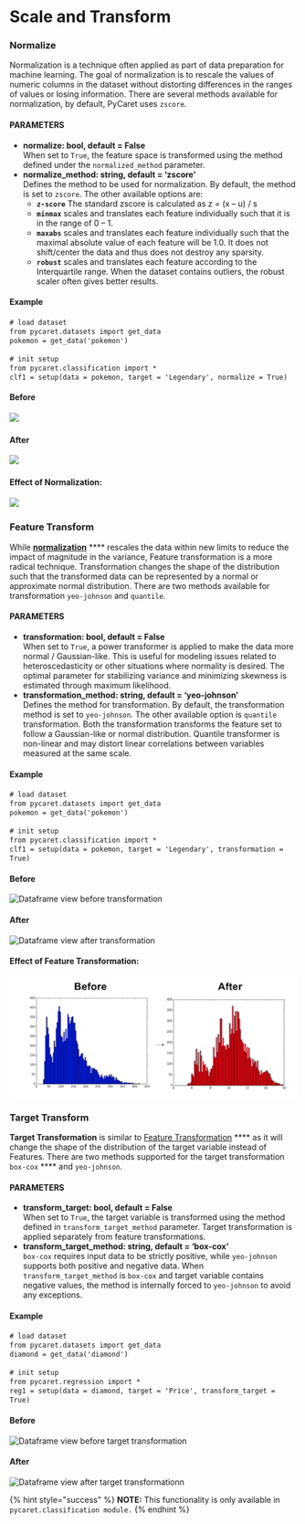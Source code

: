 # Scale and Transform

### Normalize

Normalization is a technique often applied as part of data preparation for machine learning. The goal of normalization is to rescale the values of numeric columns in the dataset without distorting differences in the ranges of values or losing information. There are several methods available for normalization, by default, PyCaret uses `zscore`.

#### **PARAMETERS**

* **normalize: bool, default = False**\
  When set to `True`, the feature space is transformed using the method defined under the `normalized_method` parameter.&#x20;
* **normalize\_method: string, default = ‘zscore’**\
  Defines the method to be used for normalization. By default, the method is set to `zscore`. The other available options are:
  * **`z-score`** The standard zscore is calculated as z = (x – u) / s
  * **`minmax`** scales and translates each feature individually such that it is in the range of 0 – 1.
  * **`maxabs`** scales and translates each feature individually such that the maximal absolute value of each feature will be 1.0. It does not shift/center the data and thus does not destroy any sparsity.
  * **`robust`** scales and translates each feature according to the Interquartile range. When the dataset contains outliers, the robust scaler often gives better results.

#### **Example**

```
# load dataset
from pycaret.datasets import get_data
pokemon = get_data('pokemon')

# init setup
from pycaret.classification import *
clf1 = setup(data = pokemon, target = 'Legendary', normalize = True)
```

#### **Before**

![](<../../.gitbook/assets/image (193).png>)

#### **After**

![](<../../.gitbook/assets/image (229).png>)

#### Effect of Normalization:

![](<../../.gitbook/assets/image (210).png>)

### Feature Transform

While [**normalization**](scale-and-transform.md#normalize) **** rescales the data within new limits to reduce the impact of magnitude in the variance, Feature transformation is a more radical technique. Transformation changes the shape of the distribution such that the transformed data can be represented by a normal or approximate normal distribution. There are two methods available for transformation `yeo-johnson` and `quantile`.

#### **PARAMETERS**

* **transformation: bool, default = False**\
  When set to `True`, a power transformer is applied to make the data more normal / Gaussian-like. This is useful for modeling issues related to heteroscedasticity or other situations where normality is desired. The optimal parameter for stabilizing variance and minimizing skewness is estimated through maximum likelihood.
* **transformation\_method: string, default = ‘yeo-johnson’**\
  Defines the method for transformation. By default, the transformation method is set to `yeo-johnson`. The other available option is `quantile` transformation. Both the transformation transforms the feature set to follow a Gaussian-like or normal distribution. Quantile transformer is non-linear and may distort linear correlations between variables measured at the same scale.

#### **Example**

```
# load dataset
from pycaret.datasets import get_data
pokemon = get_data('pokemon')

# init setup
from pycaret.classification import *
clf1 = setup(data = pokemon, target = 'Legendary', transformation = True)
```

#### **Before**

![Dataframe view before transformation](<../../.gitbook/assets/image (359).png>)

#### **After**

![Dataframe view after transformation](<../../.gitbook/assets/image (43).png>)

#### Effect of Feature Transformation:

![](<../../.gitbook/assets/image (188) (1).png>)

### Target Transform

**Target Transformation** is similar to [Feature Transformation](scale-and-transform.md#feature-transform) **** as it will change the shape of the distribution of the target variable instead of Features. There are two methods supported for the target transformation `box-cox` **** and `yeo-johnson`.

#### **PARAMETERS**

* **transform\_target: bool, default = False**\
  When set to `True`, the target variable is transformed using the method defined in `transform_target_method` parameter. Target transformation is applied separately from feature transformations.
* **transform\_target\_method: string, default = ‘box-cox’**\
  `box-cox` requires input data to be strictly positive, while `yeo-johnson` supports both positive and negative data. When `transform_target_method` is `box-cox` and target variable contains negative values, the method is internally forced to `yeo-johnson` to avoid any exceptions.

#### Example

```
# load dataset
from pycaret.datasets import get_data
diamond = get_data('diamond')

# init setup
from pycaret.regression import *
reg1 = setup(data = diamond, target = 'Price', transform_target = True)
```

#### Before

![Dataframe view before target transformation](<../../.gitbook/assets/image (383).png>)

#### After

![Dataframe view after target transformationn](<../../.gitbook/assets/image (333).png>)

{% hint style="success" %}
**NOTE:** This functionality is only available in `pycaret.classification module.`
{% endhint %}
